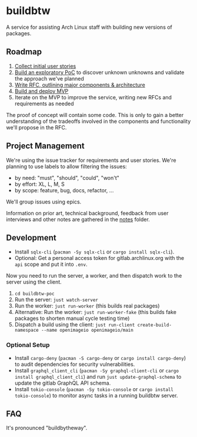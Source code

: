 # buildbtw

A service for assisting Arch Linux staff with building new versions of packages.

## Roadmap

1. [Collect initial user stories](https://gitlab.archlinux.org/archlinux/buildbtw/-/issues/7)
1. [Build an exploratory PoC](https://gitlab.archlinux.org/archlinux/buildbtw/-/issues/3) to discover unknown unknowns and validate the approach we've planned
1. [Write RFC, outlining major components & architecture](https://gitlab.archlinux.org/archlinux/buildbtw/-/issues/4)
1. [Build and deploy MVP](https://gitlab.archlinux.org/archlinux/buildbtw/-/issues/5)
1. Iterate on the MVP to improve the service, writing new RFCs and requirements as needed

The proof of concept will contain some code. This is only to gain a better understanding of the tradeoffs involved in the components and functionality we'll propose in the RFC.

## Project Management

We're using the issue tracker for requirements and user stories. We're planning to use labels to allow filtering the issues:

- by need: "must", "should", "could", "won't"
- by effort: XL, L, M, S
- by scope: feature, bug, docs, refactor, ...

We'll group issues using epics.

Information on prior art, technical background, feedback from user interviews and other notes are gathered in the [notes](./notes) folder.

## Development

- Install `sqlx-cli` (`pacman -Sy sqlx-cli` or `cargo install sqlx-cli`).
- Optional: Get a personal access token for gitlab.archlinux.org with the `api` scope and put it into `.env`.

Now you need to run the server, a worker, and then dispatch work to the server using the client.

1. `cd buildbtw-poc`
1. Run the server: `just watch-server`
1. Run the worker: `just run-worker` (this builds real packages)
1. Alternative: Run the worker: `just run-worker-fake` (this builds fake packages to shorten manual cycle testing time)
1. Dispatch a build using the client: `just run-client create-build-namespace --name openimageio openimageio/main`

### Optional Setup

- Install `cargo-deny` (`pacman -S cargo-deny` or `cargo install cargo-deny`) to audit dependencies for security vulnerabilities.
- Install `graphql_client_cli` (`pacman -Sy graphql-client-cli` or `cargo install graphql_client_cli`) and run `just update-graphql-schema` to update the gitlab GraphQL API schema.
- Install `tokio-console` (`pacman -Sy tokio-console` or `cargo install tokio-console`) to monitor async tasks in a running buildbtw server.

## FAQ

It's pronounced "buildbytheway".
